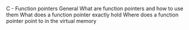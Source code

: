 C - Function pointers
General
What are function pointers and how to use them
What does a function pointer exactly hold
Where does a function pointer point to in the virtual memory
